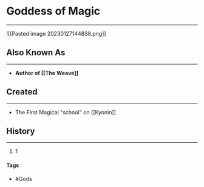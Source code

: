 # Goddess of Magic
---
![[Pasted image 20230127144838.png]]

## Also Known As
---
- **Author of [[The Weave]]** 

## Created
---
- The First Magical "school" on [[Kyonin]]

## History
---
1. 1

#### Tags  
- #Gods 